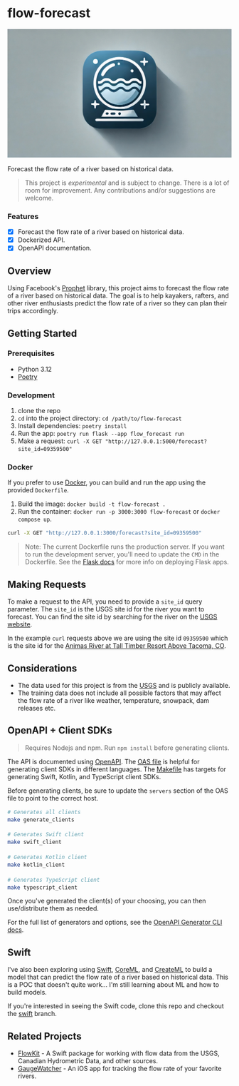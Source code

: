 # flow-forecast

![hero](/assets/flowforecast-logo.jpeg)

Forecast the flow rate of a river based on historical data.

> This project is _experimental_ and is subject to change. There is a lot of room for improvement. Any contributions and/or suggestions are welcome.

### Features

- [x] Forecast the flow rate of a river based on historical data.
- [x] Dockerized API.
- [x] OpenAPI documentation.

## Overview

Using Facebook's [Prophet](https://facebook.github.io/prophet/) library, this project aims to forecast the flow rate of a river based on historical data. The goal is to help kayakers, rafters, and other river enthusiasts predict the flow rate of a river so they can plan their trips accordingly.

## Getting Started

### Prerequisites

- Python 3.12
- [Poetry](https://python-poetry.org/)

### Development

1. clone the repo
2. `cd` into the project directory: `cd /path/to/flow-forecast`
3. Install dependencies: `poetry install`
4. Run the app: `poetry run flask --app flow_forecast run`
5. Make a request: `curl -X GET "http://127.0.0.1:5000/forecast?site_id=09359500"`

### Docker

If you prefer to use [Docker](https://www.docker.com/), you can build and run the app using the provided `Dockerfile`.

1. Build the image: `docker build -t flow-forecast .`
2. Run the container: `docker run -p 3000:3000 flow-forecast` or `docker compose up`.

```bash
curl -X GET "http://127.0.0.1:3000/forecast?site_id=09359500"
```

> Note: The current Dockerfile runs the production server. If you want to run the development server, you'll need to update the `CMD` in the Dockerfile.
> See the [Flask docs](https://flask.palletsprojects.com/en/3.0.x/deploying/waitress/) for more info on deploying Flask apps.

## Making Requests

To make a request to the API, you need to provide a `site_id` query parameter. The `site_id` is the USGS site id for the river you want to forecast. You can find the site id by searching for the river on the [USGS website](https://waterdata.usgs.gov/nwis).

In the example `curl` requests above we are using the site id `09359500` which is the site id for the [Animas River at Tall Timber Resort Above Tacoma, CO](https://waterdata.usgs.gov/monitoring-location/09359500/#parameterCode=00065&period=P7D&showMedian=false).
 
## Considerations

- The data used for this project is from the [USGS](https://www.usgs.gov/) and is publicly available.
- The training data does not include all possible factors that may affect the flow rate of a river like weather, temperature, snowpack, dam releases etc.

## OpenAPI + Client SDKs

> Requires Nodejs and npm. Run `npm install` before generating clients.

The API is documented using [OpenAPI](https://swagger.io/specification/). The [OAS file](/flow-forecast.openapi.yml) is helpful for generating client SDKs in different languages. The [Makefile](/Makefile) has targets for generating Swift, Kotlin, and TypeScript client SDKs.

Before generating clients, be sure to update the `servers` section of the OAS file to point to the correct host.

```bash
# Generates all clients
make generate_clients 

# Generates Swift client
make swift_client

# Generates Kotlin client
make kotlin_client

# Generates TypeScript client
make typescript_client
```

Once you've generated the client(s) of your choosing, you can then use/distribute them as needed.

For the full list of generators and options, see the [OpenAPI Generator CLI docs](https://openapi-generator.tech/docs/generators).

## Swift

I've also been exploring using [Swift](https://developer.apple.com/swift/), [CoreML](https://developer.apple.com/documentation/coreml), and [CreateML](https://developer.apple.com/documentation/createml) to build a model that can predict the flow rate of a river based on historical data. This is a POC that doesn't quite work... I'm still learning about ML and how to build models.

If you're interested in seeing the Swift code, clone this repo and checkout the [swift](https://github.com/drewalth/flow-forecast/tree/swift) branch.

## Related Projects

- [FlowKit](https://github.com/drewalth/FlowKit) - A Swift package for working with flow data from the USGS, Canadian Hydrometric Data, and other sources.
- [GaugeWatcher](https://apps.apple.com/us/app/gaugewatcher/id6498313776) - An iOS app for tracking the flow rate of your favorite rivers.
